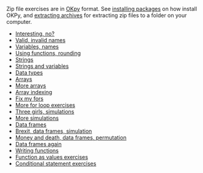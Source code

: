 Zip file exercises are in [OKpy](https://okpy.org) format.  See [installing
packages](../../installing_packages) on how install OKPy, and [extracting
archives](../../extracting) for extracting zip files to a folder on your
computer.

* [Interesting, no?](interesting)
* [Valid, invalid names](../../exercises/names)
* [Variables, names](../../exercises/basic_names.zip)
* [Using functions, rounding](../../exercises/rounding.zip)
* [Strings](../../exercises/strings.zip)
* [Strings and variables](../../exercises/strings_vars.zip)
* [Data types](../../exercises/data_types.zip)
* [Arrays](../../exercises/arrays.zip)
* [More arrays](../../exercises/more_arrays.zip)
* [Array indexing](array_indexing)
* [Fix my fors](../../exercises/fix_my_fors.zip)
* [More for loop exercises](for_loops)
* [Three girls, simulations](../../exercises/three_girls.zip)
* [More simulations](../../exercises/simulation.zip)
* [Data frames](../../exercises/data_frames.zip)
* [Brexit, data frames, simulation](../../exercises/brexiteering.zip)
* [Money and death, data frames, permutation](../../exercises/money_death.zip)
* [Data frames again](df_exercises)
* [Writing functions](../../exercises/first_functions.zip)
* [Function as values
  exercises](functions_values_exercises)
* [Conditional statement
  exercises](conditional_statements_exercises)
